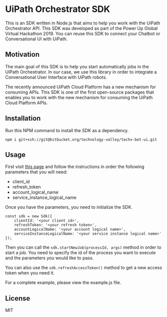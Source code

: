 # UiPath Orchestrator SDK
This is an SDK written in Node.js that aims to help you work with the UiPath Orchestrator API. This SDK was developed as part of the Power Up Global Virtual Hackathon 2019. You can reuse this SDK to connect your Chatbot or Conversational UI with UiPath.

## Motivation
The main goal of this SDK is to help you start automatically jobs in the UIPath Orchestrator. In our case, we use this library in order to integrate a Conversational User Interface with UiPath robots.

The recently announced UiPath Cloud Platform has a new mechanism for consuming APIs. This SDK is one of the first open-source packages that enables you to work with the new mechanism for consuming the UiPath Cloud Platform APIs.

## Installation
Run this NPM command to install the SDK as a dependency.

```
npm i git+ssh://git@bitbucket.org/technology-valley/techv-bot-ui.git
```

## Usage
First visit [this page](https://orchestrator.uipath.com/v2019/reference#consuming-cloud-api) and follow the instructions in order the following parameters that you will need:

- client_id
- refresh_token
- account_logical_name
- service_instance_logical_name

Once you have the parameters, you need to initialize the SDK.

```
const sdk = new Sdk({
    clientId: '<your client id>',
    refreshToken: '<your refresh token>',
    accountLogicalName: '<your account logical name>',
    serviceInstanceLogicalName: '<your service instance logical name>'
});
```

Then you can call the ```sdk.startNewJob(processId, args)``` method in order to start a job. You need to specify the id of the process you want to execute and the parameters you would like to pass.

You can also use the ```sdk.refreshAccessToken()``` method to get a new access token when you need it.

For a complete example, please view the example.js file.

## License
MIT
